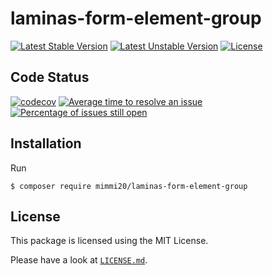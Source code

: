 # laminas-form-element-group

[![Latest Stable Version](https://poser.pugx.org/mimmi20/laminas-form-element-group/v/stable?format=flat-square)](https://packagist.org/packages/mimmi20/laminas-form-element-group)
[![Latest Unstable Version](https://poser.pugx.org/mimmi20/laminas-form-element-group/v/unstable?format=flat-square)](https://packagist.org/packages/mimmi20/laminas-form-element-group)
[![License](https://poser.pugx.org/mimmi20/laminas-form-element-group/license?format=flat-square)](https://packagist.org/packages/mimmi20/laminas-form-element-group)

## Code Status

[![codecov](https://codecov.io/gh/mimmi20/laminas-form-element-group/branch/master/graph/badge.svg)](https://codecov.io/gh/mimmi20/laminas-form-element-group)
[![Average time to resolve an issue](http://isitmaintained.com/badge/resolution/mimmi20/laminas-form-element-group.svg)](http://isitmaintained.com/project/mimmi20/laminas-form-element-group "Average time to resolve an issue")
[![Percentage of issues still open](http://isitmaintained.com/badge/open/mimmi20/laminas-form-element-group.svg)](http://isitmaintained.com/project/mimmi20/laminas-form-element-group "Percentage of issues still open")

## Installation

Run

```
$ composer require mimmi20/laminas-form-element-group
```

## License

This package is licensed using the MIT License.

Please have a look at [`LICENSE.md`](LICENSE.md).

